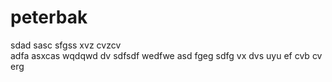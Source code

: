 # peterbak
sdad
sasc
sfgss
xvz 
cvzcv   
adfa
asxcas
wqdqwd
 dv 
sdfsdf
wedfwe
asd
fgeg
sdfg
 vx
dvs
uyu
ef
cvb
cv
erg
